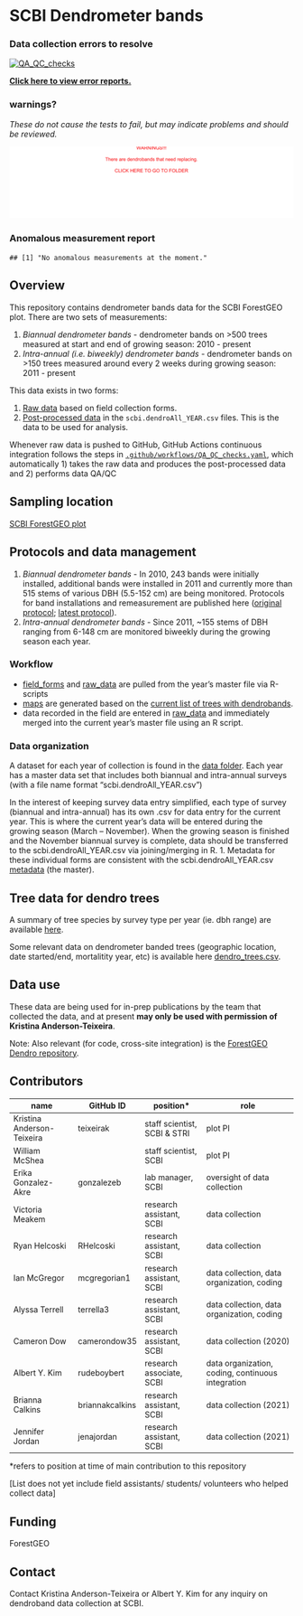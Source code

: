 SCBI Dendrometer bands
================

<!-- README.md is generated from README.Rmd. Please edit that file -->

### Data collection errors to resolve

[![QA\_QC\_checks](https://github.com/SCBI-ForestGEO/Dendrobands/workflows/QA_QC_checks/badge.svg)](https://github.com/SCBI-ForestGEO/Dendrobands/actions)

**[Click here to view error
reports.](https://github.com/SCBI-ForestGEO/Dendrobands/tree/master/testthat/reports)**

### warnings?

*These do not cause the tests to fail, but may indicate problems and
should be reviewed.*

[![There\_is\_no\_warnings\_:-)](testthat/reports/warnings.png)](https://github.com/SCBI-ForestGEO/Dendrobands/tree/master/testthat/reports/warnings)

### Anomalous measurement report

    ## [1] "No anomalous measurements at the moment."

## Overview

This repository contains dendrometer bands data for the SCBI ForestGEO
plot. There are two sets of measurements:

1.  *Biannual dendrometer bands* - dendrometer bands on \>500 trees
    measured at start and end of growing season: 2010 - present
2.  *Intra-annual (i.e. biweekly) dendrometer bands* - dendrometer bands
    on \>150 trees measured around every 2 weeks during growing season:
    2011 - present

This data exists in two forms:

1.  [Raw
    data](https://github.com/SCBI-ForestGEO/Dendrobands/tree/master/resources/raw_data/)
    based on field collection forms.
2.  [Post-processed
    data](https://github.com/SCBI-ForestGEO/Dendrobands/tree/master/data/)
    in the `scbi.dendroAll_YEAR.csv` files. This is the data to be used
    for analysis.

Whenever raw data is pushed to GitHub, GitHub Actions continuous
integration follows the steps in
[`.github/workflows/QA_QC_checks.yaml`](https://github.com/SCBI-ForestGEO/Dendrobands/tree/master/.github/workflows/QA_QC_checks.yaml),
which automatically 1) takes the raw data and produces the
post-processed data and 2) performs data QA/QC

## Sampling location

[SCBI ForestGEO
plot](https://forestgeo.si.edu/sites/north-america/smithsonian-conservation-biology-institute)

## Protocols and data management

1.  *Biannual dendrometer bands* - In 2010, 243 bands were initially
    installed, additional bands were installed in 2011 and currently
    more than 515 stems of various DBH (5.5-152 cm) are being monitored.
    Protocols for band installations and remeasurement are published
    here ([original
    protocol](https://forestgeo.si.edu/sites/default/files/metal_band_dendrometer_protocol_done_1.pdf);
    [latest
    protocol](https://docs.google.com/document/d/1kCG22EAEnOVxw9Z-cPPvrHIzvRFE-j0U7anTmhJbkqM/edit)).
2.  *Intra-annual dendrometer bands* - Since 2011, \~155 stems of DBH
    ranging from 6-148 cm are monitored biweekly during the growing
    season each year.

### Workflow

  - [field\_forms](https://github.com/SCBI-ForestGEO/Dendrobands/tree/master/resources/field_forms)
    and
    [raw\_data](https://github.com/SCBI-ForestGEO/Dendrobands/tree/master/resources/raw_data)
    are pulled from the year’s master file via R-scripts
  - [maps](https://github.com/SCBI-ForestGEO/Dendrobands/tree/master/resources/maps)
    are generated based on the [current list of trees with
    dendrobands](https://github.com/SCBI-ForestGEO/Dendrobands/blob/master/data/dendro_trees.csv).
  - data recorded in the field are entered in
    [raw\_data](https://github.com/SCBI-ForestGEO/Dendrobands/tree/master/resources/raw_data)
    and immediately merged into the current year’s master file using an
    R script.

### Data organization

A dataset for each year of collection is found in the [data
folder](https://github.com/SCBI-ForestGEO/Dendrobands/tree/master/data).
Each year has a master data set that includes both biannual and
intra-annual surveys (with a file name format
“scbi.dendroAll\_YEAR.csv”)

In the interest of keeping survey data entry simplified, each type of
survey (biannual and intra-annual) has its own .csv for data entry for
the current year. This is where the current year’s data will be entered
during the growing season (March – November). When the growing season is
finished and the November biannual survey is complete, data should be
transferred to the scbi.dendroAll\_YEAR.csv via joining/merging in R. 1.
Metadata for these individual forms are consistent with the
scbi.dendroAll\_YEAR.csv
[metadata](https://github.com/SCBI-ForestGEO/Dendrobands/blob/master/data/metadata/scbi.dendroALL_%5BYEAR%5D_metadata.csv)
(the master).

## Tree data for dendro trees

A summary of tree species by survey type per year (ie. dbh range) are
available
[here](https://github.com/SCBI-ForestGEO/Dendrobands/tree/master/results/dendro_trees_dbhcount).

Some relevant data on dendrometer banded trees (geographic location,
date started/end, mortalitity year, etc) is available here
[dendro\_trees.csv](https://github.com/SCBI-ForestGEO/Dendrobands/blob/master/data/dendro_trees.csv).

## Data use

These data are being used for in-prep publications by the team that collected the data, and at present **may only be used with permission of Kristina Anderson-Teixeira**. 

Note: Also relevant (for code, cross-site integration) is the [ForestGEO
Dendro repository](https://github.com/forestgeo/dendro).

## Contributors

| name                       | GitHub ID    | position\*                   | role                                              |
| -------------------------- | ------------ | ---------------------------- | ------------------------------------------------- |
| Kristina Anderson-Teixeira | teixeirak    | staff scientist, SCBI & STRI | plot PI                                           |
| William McShea             |              | staff scientist, SCBI        | plot PI                                           |
| Erika Gonzalez-Akre        | gonzalezeb   | lab manager, SCBI            | oversight of data collection                      |
| Victoria Meakem            |              | research assistant, SCBI     | data collection                                   |
| Ryan Helcoski              | RHelcoski    | research assistant, SCBI     | data collection                                   |
| Ian McGregor               | mcgregorian1 | research assistant, SCBI     | data collection, data organization, coding        |
| Alyssa Terrell             | terrella3    | research assistant, SCBI     | data collection, data organization, coding        |
| Cameron Dow               |  camerondow35            |  research assistant, SCBI      |     data collection (2020)          |
| Albert Y. Kim              | rudeboybert  | research associate, SCBI     | data organization, coding, continuous integration |
| Brianna Calkins                |   briannakcalkins            |  research assistant, SCBI      |     data collection (2021)          |
| Jennifer Jordan                  |   jenajordan           |  research assistant, SCBI      |     data collection (2021)          |

\*refers to position at time of main contribution to this repository

\[List does not yet include field assistants/ students/ volunteers who
helped collect data\]

## Funding

ForestGEO

## Contact

Contact Kristina Anderson-Teixeira or Albert Y. Kim for any inquiry on
dendroband data collection at SCBI.
